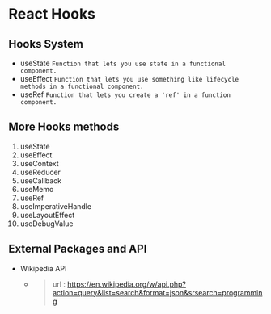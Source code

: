# React Hooks

## Hooks System

- useState `Function that lets you use state in a functional component.`
- useEffect `Function that lets you use something like lifecycle methods in a functional component.`
- useRef `Function that lets you create a 'ref' in a function component.`

## More Hooks methods

1. useState
2. useEffect
3. useContext
4. useReducer
5. useCallback
6. useMemo
7. useRef
8. useImperativeHandle
9. useLayoutEffect
10. useDebugValue

## External Packages and API

- Wikipedia API
  - > url : <https://en.wikipedia.org/w/api.php?action=query&list=search&format=json&srsearch=programming>
